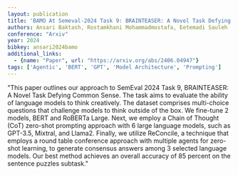 ```yaml
---
layout: publication
title: 'BAMO At Semeval-2024 Task 9: BRAINTEASER: A Novel Task Defying Common Sense'
authors: Ansari Baktash, Rostamkhani Mohammadmostafa, Eetemadi Sauleh
conference: "Arxiv"
year: 2024
bibkey: ansari2024bamo
additional_links:
  - {name: "Paper", url: "https://arxiv.org/abs/2406.04947"}
tags: ['Agentic', 'BERT', 'GPT', 'Model Architecture', 'Prompting']
---
```

"This paper outlines our approach to SemEval 2024 Task 9, BRAINTEASER: A Novel Task Defying Common Sense. The task aims to evaluate the ability of language models to think creatively. The dataset comprises multi-choice questions that challenge models to think outside of the box. We fine-tune 2 models, BERT and RoBERTa Large. Next, we employ a Chain of Thought (CoT) zero-shot prompting approach with 6 large language models, such as GPT-3.5, Mixtral, and Llama2. Finally, we utilize ReConcile, a technique that employs a round table conference approach with multiple agents for zero-shot learning, to generate consensus answers among 3 selected language models. Our best method achieves an overall accuracy of 85 percent on the sentence puzzles subtask."
